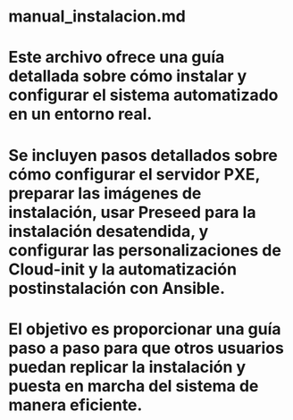 # manual_instalacion.md
# Este archivo ofrece una guía detallada sobre cómo instalar y configurar el sistema automatizado en un entorno real.
# Se incluyen pasos detallados sobre cómo configurar el servidor PXE, preparar las imágenes de instalación, usar Preseed para la instalación desatendida, y configurar las personalizaciones de Cloud-init y la automatización postinstalación con Ansible.
# El objetivo es proporcionar una guía paso a paso para que otros usuarios puedan replicar la instalación y puesta en marcha del sistema de manera eficiente.
